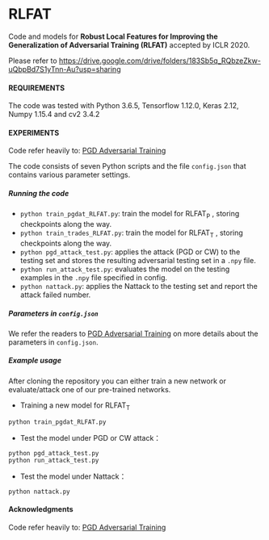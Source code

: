# RLFAT
Code and models for **Robust Local Features for Improving the Generalization of Adversarial Training (RLFAT)** accepted by ICLR 2020.

Please refer to https://drive.google.com/drive/folders/183Sb5q_RQbzeZkw-uQbpBd7S1yTnn-Au?usp=sharing

#### REQUIREMENTS

The code was tested with Python 3.6.5, Tensorflow 1.12.0, Keras 2.12, Numpy 1.15.4 and cv2 3.4.2

#### EXPERIMENTS

Code refer heavily to:  [PGD Adversarial Training](https://github.com/MadryLab/cifar10_challenge) 

The code consists of seven Python scripts and the file `config.json` that contains various parameter settings.

##### Running the code

- `python train_pgdat_RLFAT.py`:  train the model for $\mathrm{RLFAT}_{\mathrm{P}}$ , storing checkpoints along the way.
- `python train_trades_RLFAT.py`:  train the model for $\mathrm{RLFAT}_{\mathrm{T}}$ , storing checkpoints along the way.
- `python pgd_attack_test.py`:  applies the attack (PGD or CW) to the testing set and stores the resulting adversarial testing set in a `.npy` file. 
- `python run_attack_test.py`: evaluates the model on the testing examples in the `.npy` file specified in config.
- `python nattack.py`:  applies the Nattack to the testing set and report the attack failed number.

##### Parameters in `config.json`

We refer the readers to [PGD Adversarial Training](https://github.com/MadryLab/cifar10_challenge)  on more details about the parameters in `config.json`.

##### Example usage

After cloning the repository you can either train a new network or evaluate/attack one of our pre-trained networks.

- Training a new model for $\mathrm{RLFAT}_{\mathrm{T}}$ 

```
python train_pgdat_RLFAT.py
```

- Test the model under PGD or CW attack：

```
python pgd_attack_test.py
python run_attack_test.py
```

- Test the model under Nattack：

```
python nattack.py
```

#### Acknowledgments

Code refer heavily to:  [PGD Adversarial Training](https://github.com/MadryLab/cifar10_challenge) 
